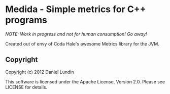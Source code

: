 Medida - Simple metrics for C++ programs
========================================

*NOTE: Work in progress and not for human consumption! Go away!*

Created out of envy of Coda Hale's awesome Metrics library for the JVM.


Copyright
---------
Copyright (c) 2012 Daniel Lundin

This software is licensed under the Apache License, Version 2.0.
Please see LICENSE for details.
